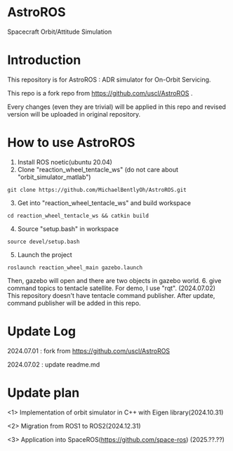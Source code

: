 # AstroROS
Spacecraft Orbit/Attitude Simulation
# Introduction
This repository is for AstroROS : ADR simulator for On-Orbit Servicing.

This repo is a fork repo from https://github.com/uscl/AstroROS .

Every changes (even they are trivial) will be applied in this repo and revised version will be uploaded in original repository.
# How to use AstroROS
1. Install ROS noetic(ubuntu 20.04)
2. Clone "reaction_wheel_tentacle_ws" (do not care about "orbit_simulator_matlab")
```
git clone https://github.com/MichaelBentlyOh/AstroROS.git
```
3. Get into "reaction_wheel_tentacle_ws" and build workspace
```
cd reaction_wheel_tentacle_ws && catkin build
```
4. Source "setup.bash" in workspace
```
source devel/setup.bash
```
5. Launch the project
```
roslaunch reaction_wheel_main gazebo.launch
```
Then, gazebo will open and there are two objects in gazebo world.
6. give command topics to tentacle satellite.
For demo, I use "rqt".
(2024.07.02) This repository doesn't have tentacle command publisher. After update, command publisher will be added in this repo.

# Update Log
2024.07.01 : fork from https://github.com/uscl/AstroROS

2024.07.02 : update readme.md
# Update plan
<1> Implementation of orbit simulator in C++ with Eigen library(2024.10.31)

<2> Migration from ROS1 to ROS2(2024.12.31)

<3> Application into SpaceROS(https://github.com/space-ros) (2025.??.??)
